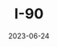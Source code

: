 ---
title: "I-90"
cc-type: highway
date: 2023-06-24
hashtag: i-90
borders:
  - Keechelus Lake 
tags:
  - highway
---